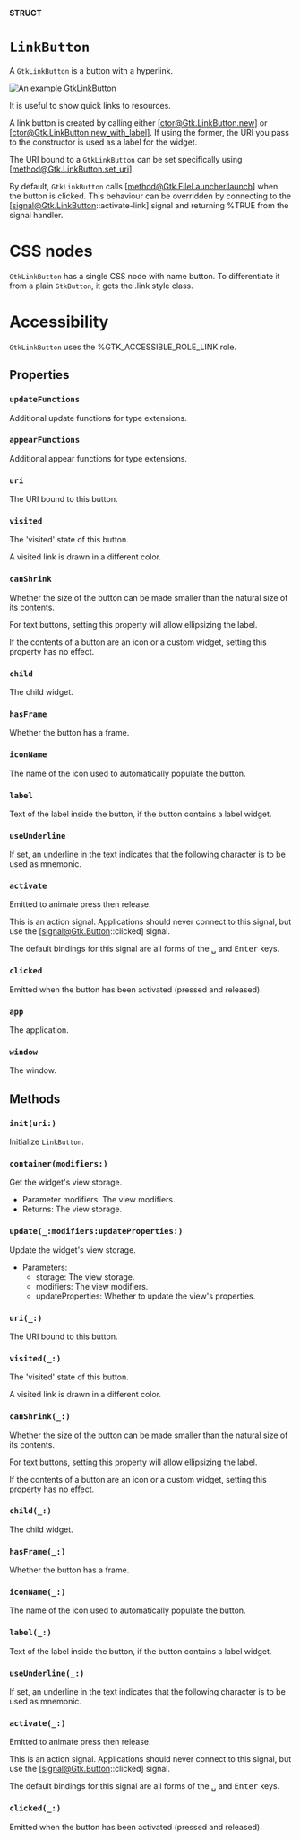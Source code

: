**STRUCT**

# `LinkButton`

A `GtkLinkButton` is a button with a hyperlink.

![An example GtkLinkButton](link-button.png)

It is useful to show quick links to resources.

A link button is created by calling either [ctor@Gtk.LinkButton.new] or
[ctor@Gtk.LinkButton.new_with_label]. If using the former, the URI you
pass to the constructor is used as a label for the widget.

The URI bound to a `GtkLinkButton` can be set specifically using
[method@Gtk.LinkButton.set_uri].

By default, `GtkLinkButton` calls [method@Gtk.FileLauncher.launch] when the button
is clicked. This behaviour can be overridden by connecting to the
[signal@Gtk.LinkButton::activate-link] signal and returning %TRUE from
the signal handler.

# CSS nodes

`GtkLinkButton` has a single CSS node with name button. To differentiate
it from a plain `GtkButton`, it gets the .link style class.

# Accessibility

`GtkLinkButton` uses the %GTK_ACCESSIBLE_ROLE_LINK role.

## Properties
### `updateFunctions`

Additional update functions for type extensions.

### `appearFunctions`

Additional appear functions for type extensions.

### `uri`

The URI bound to this button.

### `visited`

The 'visited' state of this button.

A visited link is drawn in a different color.

### `canShrink`

Whether the size of the button can be made smaller than the natural
size of its contents.

For text buttons, setting this property will allow ellipsizing the label.

If the contents of a button are an icon or a custom widget, setting this
property has no effect.

### `child`

The child widget.

### `hasFrame`

Whether the button has a frame.

### `iconName`

The name of the icon used to automatically populate the button.

### `label`

Text of the label inside the button, if the button contains a label widget.

### `useUnderline`

If set, an underline in the text indicates that the following character is
to be used as mnemonic.

### `activate`

Emitted to animate press then release.

This is an action signal. Applications should never connect
to this signal, but use the [signal@Gtk.Button::clicked] signal.

The default bindings for this signal are all forms of the
<kbd>␣</kbd> and <kbd>Enter</kbd> keys.

### `clicked`

Emitted when the button has been activated (pressed and released).

### `app`

The application.

### `window`

The window.

## Methods
### `init(uri:)`

Initialize `LinkButton`.

### `container(modifiers:)`

Get the widget's view storage.
- Parameter modifiers: The view modifiers.
- Returns: The view storage.

### `update(_:modifiers:updateProperties:)`

Update the widget's view storage.
- Parameters:
    - storage: The view storage.
    - modifiers: The view modifiers.
    - updateProperties: Whether to update the view's properties.

### `uri(_:)`

The URI bound to this button.

### `visited(_:)`

The 'visited' state of this button.

A visited link is drawn in a different color.

### `canShrink(_:)`

Whether the size of the button can be made smaller than the natural
size of its contents.

For text buttons, setting this property will allow ellipsizing the label.

If the contents of a button are an icon or a custom widget, setting this
property has no effect.

### `child(_:)`

The child widget.

### `hasFrame(_:)`

Whether the button has a frame.

### `iconName(_:)`

The name of the icon used to automatically populate the button.

### `label(_:)`

Text of the label inside the button, if the button contains a label widget.

### `useUnderline(_:)`

If set, an underline in the text indicates that the following character is
to be used as mnemonic.

### `activate(_:)`

Emitted to animate press then release.

This is an action signal. Applications should never connect
to this signal, but use the [signal@Gtk.Button::clicked] signal.

The default bindings for this signal are all forms of the
<kbd>␣</kbd> and <kbd>Enter</kbd> keys.

### `clicked(_:)`

Emitted when the button has been activated (pressed and released).
